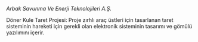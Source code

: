 *Arbak Savunma Ve Enerji Teknolojileri A.Ş.*

Döner Kule Taret Projesi:
Proje zırhlı araç üstleri için tasarlanan taret sisteminin hareketi için gerekli olan elektronik sisteminin tasarımı ve gömülü yazılımını içerir.
